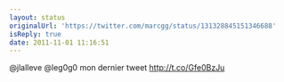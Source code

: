 ```yaml
---
layout: status
originalUrl: 'https://twitter.com/marcgg/status/131328845151346688'
isReply: true
date: 2011-11-01 11:16:51
---
```


@jlalleve @leg0g0 mon dernier tweet http://t.co/Gfe0BzJu
